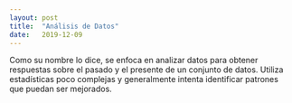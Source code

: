 ```yaml
---
layout: post
title:  "Análisis de Datos"
date:   2019-12-09
---
```



Como su nombre lo dice, se enfoca en analizar datos para obtener respuestas sobre el pasado y el presente de un conjunto de datos. Utiliza estadísticas poco complejas y generalmente intenta identificar patrones que puedan ser mejorados.